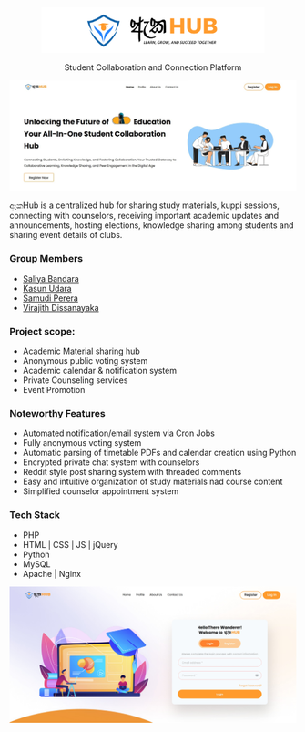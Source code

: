 <br/>
<div align="center">
<a href="https://github.com/SaliyaBandara/aka-hub">
<img src="public/assets/img/logo/readme/header.png" alt="Logo" height="80">
</a>
<p align="center">
Student Collaboration and Connection Platform
</p>
</div>

![Project Screenshot](public/assets/img/logo/readme/home.jpg)

ඇකHub is a centralized hub for sharing study materials, kuppi sessions, connecting with counselors, receiving important academic updates and announcements, hosting elections, knowledge sharing among students and sharing event details of clubs.

### Group Members 
- [Saliya Bandara](https://github.com/SaliyaBandara)
- [Kasun Udara](https://github.com/KasunUdaraWaththeHewa)
- [Samudi Perera](https://github.com/samudiperera09)
- [Virajith Dissanayaka](https://github.com/virajithdissanayaka)

### Project scope:

- Academic Material sharing hub
- Anonymous public voting system
- Academic calendar & notification system
- Private Counseling services
- Event Promotion

### Noteworthy Features

- Automated notification/email system via Cron Jobs
- Fully anonymous voting system
- Automatic parsing of timetable PDFs and calendar creation using Python
- Encrypted private chat system with counselors
- Reddit style post sharing system with threaded comments
- Easy and intuitive organization of study materials nad course content
- Simplified counselor appointment system

### Tech Stack

- PHP
- HTML | CSS | JS | jQuery
- Python
- MySQL
- Apache | Nginx

![Project Screenshot](public/assets/img/logo/readme/home-2.jpg)
